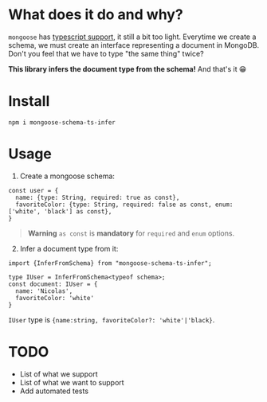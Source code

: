 # What does it do and why?

`mongoose` has [typescript support](https://mongoosejs.com/docs/typescript.html), it still a bit too light. 
Everytime we create a schema, we must create an interface representing a document in MongoDB.
Don't you feel that we have to type "the same thing" twice? 

**This library infers the document type from the schema!** And that's it 😁

# Install
```
npm i mongoose-schema-ts-infer
```

# Usage
1. Create a mongoose schema:
```
const user = {
  name: {type: String, required: true as const},
  favoriteColor: {type: String, required: false as const, enum: ['white', 'black'] as const},
}
```
> **Warning**
> `as const` is **mandatory** for `required` and `enum` options.

2. Infer a document type from it:
```
import {InferFromSchema} from "mongoose-schema-ts-infer";

type IUser = InferFromSchema<typeof schema>;
const document: IUser = {
  name: 'Nicolas',
  favoriteColor: 'white'
}
```
`IUser` type is `{name:string, favoriteColor?: 'white'|'black}`.

# TODO
- List of what we support
- List of what we want to support
- Add automated tests
